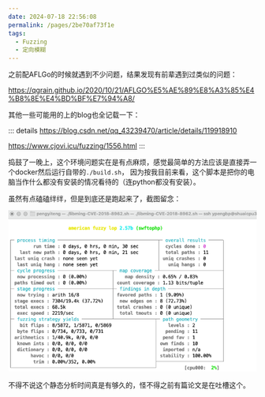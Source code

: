 ```yaml
---
date: 2024-07-18 22:56:08
permalink: /pages/2be70af73f1e
tags: 
  - Fuzzing
  - 定向模糊
---
```


之前配AFLGo的时候就遇到不少问题，结果发现有前辈遇到过类似的问题：

<https://qgrain.github.io/2020/10/21/AFLGO%E5%AE%89%E8%A3%85%E4%B8%8E%E4%BD%BF%E7%94%A8/>

其他一些可能用的上的blog也全记载一下：

::: details
<https://blog.csdn.net/qq_43239470/article/details/119918910>

<https://www.cjovi.icu/fuzzing/1556.html>
:::

捣鼓了一晚上，这个环境问题实在是有点麻烦，感觉最简单的方法应该是直接弄一个docker然后运行自带的`./build.sh`，
因为按我目前来看，这个脚本是把你的电脑当作什么都没有安装的情况看待的（连python都没有安装）。

虽然有点磕磕绊绊，但是到底还是跑起来了，截图留念：

![first aflgo](https://raw.githubusercontent.com/Yiteng-Peng/imgs-hosting/main/c1f9b0bfd627.png)

不得不说这个静态分析时间真是有够久的，怪不得之前有篇论文是在吐槽这个。
